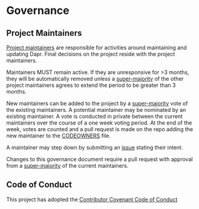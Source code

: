# Governance

## Project Maintainers
[Project maintainers](https://github.com/liuxd6825/community/blob/master/MAINTAINERS.md) are responsible for activities around maintaining and updating Dapr. Final decisions on the project reside with the project maintainers.

Maintainers MUST remain active. If they are unresponsive for >3 months, they will be automatically removed unless a [super-majority](https://en.wikipedia.org/wiki/Supermajority#Two-thirds_vote) of the other project maintainers agrees to extend the period to be greater than 3 months.

New maintainers can be added to the project by a [super-majority](https://en.wikipedia.org/wiki/Supermajority#Two-thirds_vote) vote of the existing maintainers. A potential maintainer may be nominated by an existing maintainer. A vote is conducted in private between the current maintainers over the course of a one week voting period. At the end of the week, votes are counted and a pull request is made on the repo adding the new maintainer to the [CODEOWNERS](CODEOWNERS) file.

A maintainer may step down by submitting an [issue](https://github.com/liuxd6825/dapr/issues/new) stating their intent.

Changes to this governance document require a pull request with approval from a [super-majority](https://en.wikipedia.org/wiki/Supermajority#Two-thirds_vote) of the current maintainers.

## Code of Conduct
This project has adopted the [Contributor Covenant Code of Conduct](https://github.com/liuxd6825/community/blob/master/CODE-OF-CONDUCT.md)

